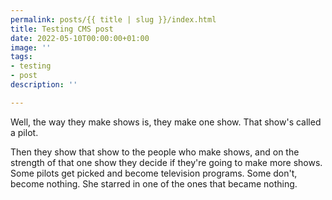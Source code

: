 ```yaml
---
permalink: posts/{{ title | slug }}/index.html
title: Testing CMS post
date: 2022-05-10T00:00:00+01:00
image: ''
tags:
- testing
- post
description: ''

---
```

<!-- Excerpt Start -->

Well, the way they make shows is, they make one show. That show's called a pilot.

<!-- Excerpt End -->Then they show that show to the people who make shows, and on the strength of that one show they decide if they're going to make more shows. Some pilots get picked and become television programs. Some don't, become nothing. She starred in one of the ones that became nothing.